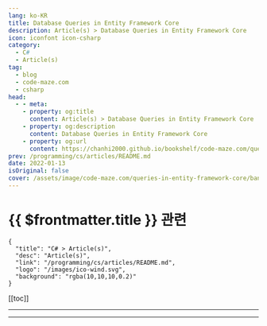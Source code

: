 ```yaml
---
lang: ko-KR
title: Database Queries in Entity Framework Core
description: Article(s) > Database Queries in Entity Framework Core
icon: iconfont icon-csharp
category: 
  - C#
  - Article(s)
tag: 
  - blog
  - code-maze.com
  - csharp
head:  
  - - meta:
    - property: og:title
      content: Article(s) > Database Queries in Entity Framework Core
    - property: og:description
      content: Database Queries in Entity Framework Core
    - property: og:url
      content: https://chanhi2000.github.io/bookshelf/code-maze.com/queries-in-entity-framework-core.html
prev: /programming/cs/articles/README.md
date: 2022-01-13
isOriginal: false
cover: /assets/image/code-maze.com/queries-in-entity-framework-core/banner.png
---
```


# {{ $frontmatter.title }} 관련

```component VPCard
{
  "title": "C# > Article(s)",
  "desc": "Article(s)",
  "link": "/programming/cs/articles/README.md",
  "logo": "/images/ico-wind.svg",
  "background": "rgba(10,10,10,0.2)"
}
```

[[toc]]

---

<SiteInfo
  name="Database Queries in Entity Framework Core"
  desc="In this article we are going to learn about Queries in Entity Framework Core and different ways to use them to fetch out data from the database."
  url="https://code-maze.com/queries-in-entity-framework-core/"
  logo="/assets/image/code-maze.com/favicon.png"
  preview="/assets/image/code-maze.com/queries-in-entity-framework-core/banner.png"/>

<!-- TODO: 작성 -->

---

<TagLinks />